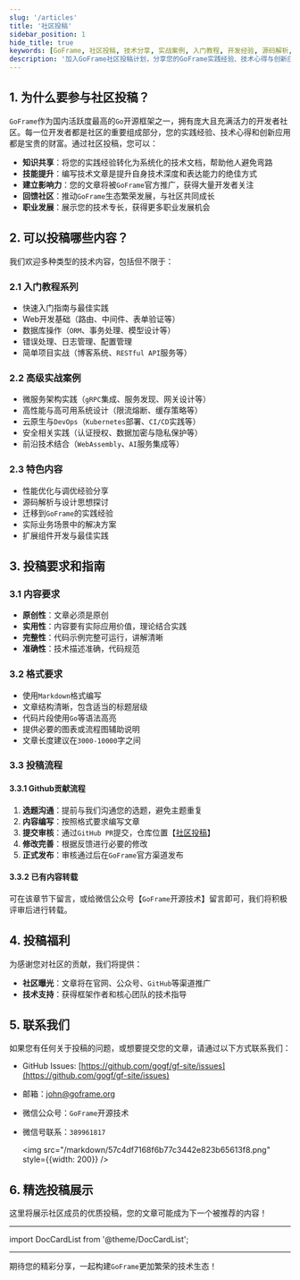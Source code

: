 ```yaml
---
slug: '/articles'
title: '社区投稿'
sidebar_position: 1
hide_title: true
keywords: [GoFrame, 社区投稿, 技术分享, 实战案例, 入门教程, 开发经验, 源码解析, 开源贡献]
description: '加入GoFrame社区投稿计划，分享您的GoFrame实践经验、技术心得与创新应用。通过投稿，您不仅可以帮助他人学习成长，还能建立个人技术影响力，获得官方渠道推广与技术支持，共同推动GoFrame生态繁荣发展。'
---
```



## 1. 为什么要参与社区投稿？

`GoFrame`作为国内活跃度最高的`Go`开源框架之一，拥有庞大且充满活力的开发者社区。每一位开发者都是社区的重要组成部分，您的实践经验、技术心得和创新应用都是宝贵的财富。通过社区投稿，您可以：

- **知识共享**：将您的实践经验转化为系统化的技术文档，帮助他人避免弯路
- **技能提升**：编写技术文章是提升自身技术深度和表达能力的绝佳方式
- **建立影响力**：您的文章将被`GoFrame`官方推广，获得大量开发者关注
- **回馈社区**：推动`GoFrame`生态繁荣发展，与社区共同成长
- **职业发展**：展示您的技术专长，获得更多职业发展机会

## 2. 可以投稿哪些内容？

我们欢迎多种类型的技术内容，包括但不限于：

### 2.1 入门教程系列

- 快速入门指南与最佳实践
- Web开发基础（路由、中间件、表单验证等）
- 数据库操作（`ORM`、事务处理、模型设计等）
- 错误处理、日志管理、配置管理
- 简单项目实战（博客系统、`RESTful API`服务等）

### 2.2 高级实战案例

- 微服务架构实践（`gRPC`集成、服务发现、网关设计等）
- 高性能与高可用系统设计（限流熔断、缓存策略等）
- 云原生与`DevOps`（`Kubernetes`部署、`CI/CD`实践等）
- 安全相关实践（认证授权、数据加密与隐私保护等）
- 前沿技术结合（`WebAssembly`、`AI`服务集成等）

### 2.3 特色内容

- 性能优化与调优经验分享
- 源码解析与设计思想探讨
- 迁移到`GoFrame`的实践经验
- 实际业务场景中的解决方案
- 扩展组件开发与最佳实践

## 3. 投稿要求和指南

### 3.1 内容要求

- **原创性**：文章必须是原创
- **实用性**：内容要有实际应用价值，理论结合实践
- **完整性**：代码示例完整可运行，讲解清晰
- **准确性**：技术描述准确，代码规范

### 3.2 格式要求

- 使用`Markdown`格式编写
- 文章结构清晰，包含适当的标题层级
- 代码片段使用`Go`等语法高亮
- 提供必要的图表或流程图辅助说明
- 文章长度建议在`3000-10000`字之间

### 3.3 投稿流程


#### 3.3.1 Github贡献流程

1. **选题沟通**：提前与我们沟通您的选题，避免主题重复
2. **内容编写**：按照格式要求编写文章
3. **提交审核**：通过`GitHub PR`提交，仓库位置【[社区投稿](https://github.com/gogf/gf-site/tree/main/docs/community/%E7%A4%BE%E5%8C%BA%E6%8A%95%E7%A8%BF)】
4. **修改完善**：根据反馈进行必要的修改
5. **正式发布**：审核通过后在`GoFrame`官方渠道发布

#### 3.3.2 已有内容转载

可在该章节下留言，或给微信公众号【`GoFrame`开源技术】留言即可，我们将积极评审后进行转载。


## 4. 投稿福利

为感谢您对社区的贡献，我们将提供：

- **社区曝光**：文章将在官网、公众号、`GitHub`等渠道推广
- **技术支持**：获得框架作者和核心团队的技术指导

## 5. 联系我们

如果您有任何关于投稿的问题，或想要提交您的文章，请通过以下方式联系我们：

- GitHub Issues: [https://github.com/gogf/gf-site/issues](https://github.com/gogf/gf-site/issues)
- 邮箱：[john@goframe.org](mailto:john@goframe.org)
- 微信公众号：`GoFrame`开源技术
- 微信号联系：`389961817`

    <img src="/markdown/57c4df7168f6b77c3442e823b65613f8.png" style={{width: 200}} />


## 6. 精选投稿展示

这里将展示社区成员的优质投稿，您的文章可能成为下一个被推荐的内容！

---

import DocCardList from '@theme/DocCardList';

<DocCardList />

---

期待您的精彩分享，一起构建`GoFrame`更加繁荣的技术生态！
